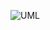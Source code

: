 ![UML](https://github.com/f4rxs/Java-pharmacy-system/assets/118629992/5abb8ee0-97c8-43b9-b519-fcf6ea7b4011)
